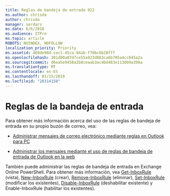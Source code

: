 ```yaml
---
title: Reglas de bandeja de entrada 922
ms.author: chrisda
author: chrisda
manager: serdars
ms.date: 6/6/2018
ms.audience: ITPro
ms.topic: article
ROBOTS: NOINDEX, NOFOLLOW
localization_priority: Priority
ms.assetid: 469de984-cec1-45ca-94ab-f70bc6b28fff
ms.openlocfilehash: 301d00a07d7ce55a923d883ca6b705a4cc845a2a
ms.sourcegitcommit: d6ea5e9458a2b8ceaab3ac4bd483e1130b9a398a
ms.translationtype: MT
ms.contentlocale: es-ES
ms.lasthandoff: 01/15/2019
ms.locfileid: "28314158"
---
```

# <a name="inbox-rules"></a>Reglas de la bandeja de entrada

Para obtener más información acerca del uso de las reglas de bandeja de entrada en su propio buzón de correo, vea:
  
- [Administrar mensajes de correo electrónico mediante reglas en Outlook para PC](https://support.office.com/article/c24f5dea-9465-4df4-ad17-a50704d66c59.aspx)
    
- [Administrar los mensajes mediante el uso de reglas de bandeja de entrada de Outlook en la web](https://support.office.com/article/8400435c-f14e-4272-9004-1548bb1848f2.aspx)
    
También puede administrar las reglas de bandeja de entrada en Exchange Online PowerShell. Para obtener más información, vea [Get-InboxRule](https://docs.microsoft.com/powershell/module/exchange/mailboxes/get-inboxrule) (vista), [New-InboxRule](https://docs.microsoft.com/powershell/module/exchange/mailboxes/new-inboxrule) (crear), [Remove-InboxRule](https://docs.microsoft.com/powershell/module/exchange/mailboxes/remove-inboxrule) (eliminar), [Set-InboxRule](https://docs.microsoft.com/powershell/module/exchange/mailboxes/set-inboxrule) (modificar los existentes), [Disable-InboxRule](https://docs.microsoft.com/powershell/module/exchange/mailboxes/disable-inboxrule) (deshabilitar existente) y Enable-InboxRule [ ](https://docs.microsoft.com/powershell/module/exchange/mailboxes/enable-inboxrule)(habilitar los existentes). 
  

